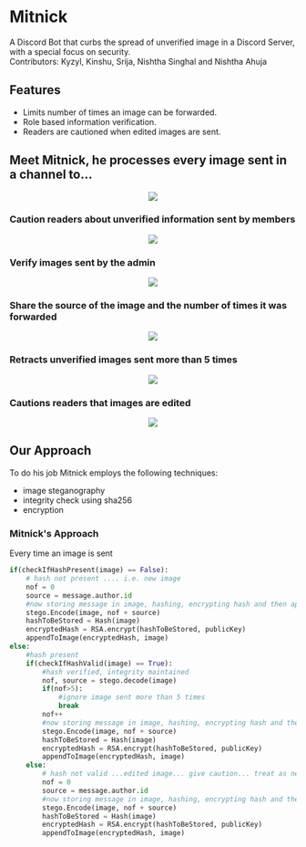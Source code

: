 # Mitnick
A Discord Bot that curbs the spread of unverified image in a Discord Server, with a special focus on security. \
Contributors: Kyzyl, Kinshu, Srija, Nishtha Singhal and Nishtha Ahuja

## Features
- Limits number of times an image can be forwarded.
- Role based information verification.
- Readers are cautioned when edited images are sent.

## Meet Mitnick, he processes every image sent in a channel to...

<p align="middle" float="left">
<img src="https://github.com/kyzylmonteiro/Mitnick/blob/main/demo/processing.gif"  />
</p>

### Caution readers about unverified information sent by members
<p align="middle" float="left">
<img src="https://github.com/kyzylmonteiro/Mitnick/blob/main/demo/nonAdminLevel.png"  />
</p>

### Verify images sent by the admin
<p align="middle" float="left">
<img src="https://github.com/kyzylmonteiro/Mitnick/blob/main/demo/adminLevel.png" />
</p>

### Share the source of the image and the number of times it was forwarded
<p align="middle" float="left">
<img src="https://github.com/kyzylmonteiro/Mitnick/blob/main/demo/infoFeature.png" />
</p>

### Retracts unverified images sent more than 5 times 
<p align="middle" float="left">
<img src="https://github.com/kyzylmonteiro/Mitnick/blob/main/demo/retractionFeature.png" />
</p>

### Cautions readers that images are edited
<p align="middle" float="left">
<img src="https://github.com/kyzylmonteiro/Mitnick/blob/main/demo/editedImage.png"  />
</p>

## Our Approach
To do his job Mitnick employs the following techniques:
- image steganography
- integrity check using sha256
- encryption

### Mitnick's Approach 
Every time an image is sent
```python
if(checkIfHashPresent(image) == False):
    # hash not present .... i.e. new image
    nof = 0
    source = message.author.id
    #now storing message in image, hashing, encrypting hash and then appending to image
    stego.Encode(image, nof + source)
    hashToBeStored = Hash(image)
    encryptedHash = RSA.encrypt(hashToBeStored, publicKey)
    appendToImage(encryptedHash, image)
else: 
    #hash present
    if(checkIfHashValid(image) == True):
        #hash verified, integrity maintained
        nof, source = stego.decode(image)
        if(nof>5):
            #ignore image sent more than 5 times
            break
        nof++
        #now storing message in image, hashing, encrypting hash and then appending to image
        stego.Encode(image, nof + source)
        hashToBeStored = Hash(image)
        encryptedHash = RSA.encrypt(hashToBeStored, publicKey)
        appendToImage(encryptedHash, image)
    else:
        # hash not valid ...edited image... give caution... treat as new image
        nof = 0
        source = message.author.id
        #now storing message in image, hashing, encrypting hash and then appending to image
        stego.Encode(image, nof + source)
        hashToBeStored = Hash(image)
        encryptedHash = RSA.encrypt(hashToBeStored, publicKey)
        appendToImage(encryptedHash, image)

```





